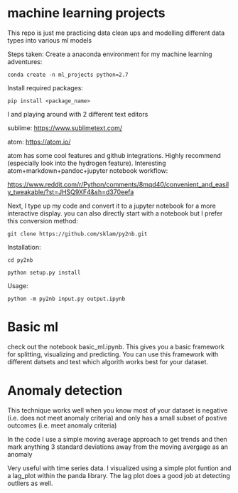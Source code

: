 # machine learning projects
This repo is just me practicing data clean ups and modelling different data types into various ml models

Steps taken:
Create a anaconda environment for my machine learning adventures:

``conda create -n ml_projects python=2.7``

Install required packages:

``pip install <package_name>``

I and playing around with 2 different text editors

sublime: https://www.sublimetext.com/

atom: https://atom.io/

atom has some cool features and github integrations. Highly recommend (especially look into the hydrogen feature). Interesting atom+markdown+pandoc+jupyter notebook workflow: 

https://www.reddit.com/r/Python/comments/8mqd40/convenient_and_easily_tweakable/?st=JHSQ9XF4&sh=d370eefa

Next, I type up my code and convert it to a jupyter notebook for a more interactive display. you can also directly start with a notebook but I prefer this conversion method:

``git clone https://github.com/sklam/py2nb.git``

Installation:

``cd py2nb``

``python setup.py install``

Usage:

``python -m py2nb input.py output.ipynb``

# Basic ml
check out the notebook basic_ml.ipynb. This gives you a basic framework for splitting, visualizing and predicting. You can use this framework with different datsets and test which algorith works best for your dataset.

# Anomaly detection
This technique works well when you know most of your dataset is negative (i.e. does not meet anomaly criteria) and only has a small subset of postive outcomes (i.e. meet anomaly criteria)

In the code I use a simple moving average approach to get trends and then mark anything 3 standard deviations away from the moving avergage as an anomaly

Very useful with time series data. I visualized using a simple plot funtion and a lag_plot within the panda library. The lag plot does a good job at detecting outliers as well. 